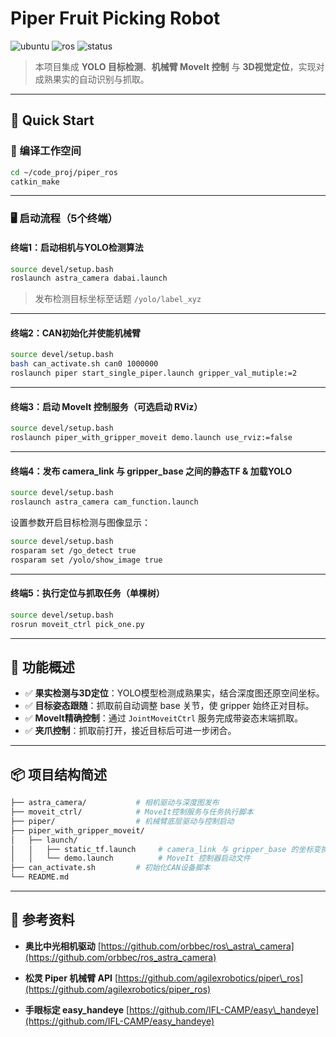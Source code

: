 # Piper Fruit Picking Robot 

![ubuntu](https://img.shields.io/badge/Ubuntu-20.04-orange.svg) ![ros](https://img.shields.io/badge/ROS-noetic-blue.svg) ![status](https://img.shields.io/badge/Pass-blue.svg)

> 本项目集成 **YOLO 目标检测**、**机械臂 MoveIt 控制** 与 **3D视觉定位**，实现对成熟果实的自动识别与抓取。

---

## 🧭 Quick Start 

### 🔧 编译工作空间

```bash
cd ~/code_proj/piper_ros
catkin_make
```

---

### 🖥️ 启动流程（5个终端）

#### **终端1：启动相机与YOLO检测算法**

```bash
source devel/setup.bash
roslaunch astra_camera dabai.launch
```

> 发布检测目标坐标至话题 `/yolo/label_xyz`

---

#### **终端2：CAN初始化并使能机械臂**

```bash
source devel/setup.bash
bash can_activate.sh can0 1000000
roslaunch piper start_single_piper.launch gripper_val_mutiple:=2
```

---

#### **终端3：启动 MoveIt 控制服务（可选启动 RViz）**

```bash
source devel/setup.bash
roslaunch piper_with_gripper_moveit demo.launch use_rviz:=false
```

---

#### **终端4：发布 camera\_link 与 gripper\_base 之间的静态TF & 加载YOLO**

```bash
source devel/setup.bash
roslaunch astra_camera cam_function.launch
```

设置参数开启目标检测与图像显示：

```bash
source devel/setup.bash
rosparam set /go_detect true
rosparam set /yolo/show_image true
```


---

#### **终端5：执行定位与抓取任务（单棵树）**

```bash
source devel/setup.bash
rosrun moveit_ctrl pick_one.py
```

---

## 🎯 功能概述

* ✅ **果实检测与3D定位**：YOLO模型检测成熟果实，结合深度图还原空间坐标。
* ✅ **目标姿态跟随**：抓取前自动调整 base 关节，使 gripper 始终正对目标。
* ✅ **MoveIt精确控制**：通过 `JointMoveitCtrl` 服务完成带姿态末端抓取。
* ✅ **夹爪控制**：抓取前打开，接近目标后可进一步闭合。

---

## 📦 项目结构简述

```bash
├── astra_camera/           # 相机驱动与深度图发布
├── moveit_ctrl/            # MoveIt控制服务与任务执行脚本
├── piper/                  # 机械臂底层驱动与控制启动
├── piper_with_gripper_moveit/
│   ├── launch/
│   │   ├── static_tf.launch     # camera_link 与 gripper_base 的坐标变换
│   │   └── demo.launch          # MoveIt 控制器启动文件
├── can_activate.sh         # 初始化CAN设备脚本
└── README.md
```

---

## 🔗 参考资料

* **奥比中光相机驱动**
  [https://github.com/orbbec/ros\_astra\_camera](https://github.com/orbbec/ros_astra_camera)

* **松灵 Piper 机械臂 API**
  [https://github.com/agilexrobotics/piper\_ros](https://github.com/agilexrobotics/piper_ros)

* **手眼标定 easy\_handeye**
  [https://github.com/IFL-CAMP/easy\_handeye](https://github.com/IFL-CAMP/easy_handeye)



